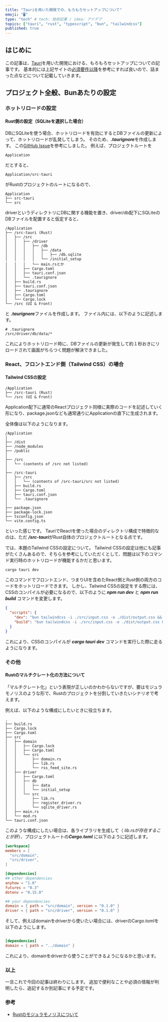 ```yaml
---
title: "Tauriを用いた開発での、もろもろセットアップについて"
emoji: "🖥️"
type: "tech" # tech: 技術記事 / idea: アイデア
topics: ["tauri", "rust", "typescript", "bun", "tailwindcss"]
published: true
---
```


## はじめに

この記事は、[Tauri](https://tauri.studio/)を用いた開発における、もろもろセットアップについての記事です。
基本的には上記サイトの[必須要件以降](https://tauri.app/v1/guides/getting-started/prerequisites)を参考にすれば良いので、詰まった点などについて記載していきます。

  

## プロジェクト全般、Bunあたりの設定
  
### ホットリロードの設定

#### Rust側の設定（SQLiteを選択した場合）

DBにSQLiteを使う場合、ホットリロードを有効にするとDBファイルの更新によって、ホットリロードが乱発してしまう。
そのため、***.taurignore***を作成します。
この[GitHub Issue](https://github.com/tauri-apps/tauri/issues/4617)を参考にしました。
例えば、プロジェクトルートを

```
Application
```

だとすると、

```
Application/src-tauri
```

がRustのプロジェクトのルートになるので、

```
Application
├── src-tauri
└── src
```


driverというディレクトリにDBに関する機能を置き、driver/db配下にSQLiteのDBファイルを配置すると仮定すると、
```path
/Application
├── /src-tauri (Rust)
│   ├── /src
│   │   ├── /driver
│   │   │   ├── /db
│   │   │   │   ├── /data
│   │   │   │   │   ├── /db.sqlite
│   │   │   │   └── /initial_setup
│   │   │   └── main.rsとか
│   │   ├── Cargo.toml
│   │   ├── tauri.conf.json
│   │   └── .taurignore
│   ├── build.rs
│   ├── tauri.conf.json
│   ├── .taurignore
│   ├── Cargo.toml
│   └── Cargo.lock
└── /src (UI & Front)
```

と ***.taurignore***ファイルを作成します。
ファイル内には、以下のように記述します。  

```ignorelang
# .taurignore
/src/driver/db/data/*
```

これによりホットリロード時に、DBファイルの更新が発生して約１秒おきにリロードされて画面がちらつく問題が解決できました。  


### React、フロントエンド側（Tailwind CSS）の場合  

#### Tailwind CSSの設定  

```path
/Application
├── /src-tauri (Rust)
└── /src (UI & Front)
```

Application配下に通常のReactプロジェクト同様に実際のコードを記述していく形になり、package.jsonなども通常通りにApplicationの直下に生成されます。

全体像は以下のようになります。  

```path
/Application
│
├── /dist
├── /node_modules
├── /public
│
├── /src
│   └── (contents of /src not listed)
│
├── /src-tauri
│   ├── /src
│   │   └── (contents of /src-tauri/src not listed)
│   ├── build.rs
│   ├── Cargo.toml
│   ├── tauri.conf.json
│   └── .taurignore
│
├── package.json
├── package-lock.json
├── tsconfig.json
└── vite.config.ts

```

といった感じです。
TauriでReactを使った場合のディレクトリ構成で特徴的なのは、ただ ***/src-tauri***がRust自体のプロジェクトルートとなる点です。

では、本題のTailwind CSSの設定について。
Tailwind CSSの設定は他にも記事がたくさんあるので、そちらを参考にしていただくとして、問題は以下のコマンド実行時のホットリロードが機能するかだと思います。

```bash
cargo tauri dev
```

このコマンドでフロントエンド、つまりUIを含めたReact側とRust側の両方のコードをホットリロードできます。
しかし、Tailwind CSSの設定をする際には、CSSのコンパイルが必要になるので、以下のように ***npm run dev*** と ***npm run build*** コマンドを変更します。

```json
{
  "scripts": {
    "dev": "bun tailwindcss -i ./src/input.css -o ./dist/output.css && vite ",
    "build": "bun tailwindcss -i ./src/input.css -o ./dist/output.css && tsc && vite build",
  }
}
```

これにより、CSSのコンパイルが ***cargo tauri dev*** コマンドを実行した際に走るようになります。

### その他

#### Rustのマルチクレート化の方法について


「マルチクレート化」という表現が正しいのかわからないですが、要はモジュラモノリスのような形で、Rustのプロジェクトを分割していきたいシナリオで考えます。

例えば、以下のような構成にしたいときに役立ちます。  

```path
.
├── build.rs
├── Cargo.lock
├── Cargo.toml
├── src
│   ├── domain
│   │   ├── Cargo.lock
│   │   ├── Cargo.toml
│   │   └── src
│   │       ├── domain.rs
│   │       ├── lib.rs
│   │       └── rss_feed_site.rs
│   ├── driver
│   │   ├── Cargo.toml
│   │   ├── db
│   │   │   ├── data
│   │   │   └── initial_setup
│   │   └── src
│   │       ├── lib.rs
│   │       ├── register_driver.rs
│   │       └── sqlite_driver.rs
│   ├── main.rs
│   └── mod.rs
└── tauri.conf.json

```

このような構成にしたい場合は、各ライブラリを生成して（ *lib.rsが存在することが肝*）、プロジェクトルートの***Cargo.toml*** に以下のように記述します。


```toml
[workspace]
members = [
  "src/domain",
  "src/driver",
]

[dependencies]
## other dependencies
anyhow = "1.0"
futures = "0.3"
dotenv = "0.15.0"

## your dependencies
domain = { path = "src/domain", version = "0.1.0" }
driver = { path = "src/driver", version = "0.1.0" }
```

そして、例えばdomainをdriverから使いたい場合には、driverのCargo.tomlを以下のようにします。


```toml

[dependencies]
domain = { path = "../domain" }
```

これにより、domainをdriverから使うことができるようになるかと思います。  


### 以上

一旦これで今回の記事は終わりにします。
追加で便利なことや必須の情報が判明したら、追記するか別記事にする予定です。

### 参考

- [Rustのモジュラモノリスについて](https://speakerdeck.com/estie/rust-he-mowakaranai-dot-dot-dot-number-2?slide=30)